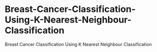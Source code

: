 # Breast-Cancer-Classification-Using-K-Nearest-Neighbour-Classification
Breast Cancer Classification Using K Nearest Neighbour Classification
